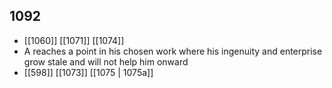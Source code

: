 ## 1092
- [[1060]] [[1071]] [[1074]] 
- A reaches a point in his chosen work where his ingenuity and enterprise grow stale and will not help him onward
- [[598]] [[1073]] [[1075 | 1075a]] 

